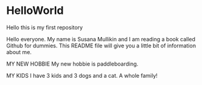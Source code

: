 # HelloWorld
Hello this is my first repository

Hello everyone. My name is Susana Mullikin and I am reading a book called Github for dummies. This README file will give you a little bit of information about me. 

MY NEW HOBBIE
My new hobbie is paddleboarding. 

MY KIDS
I have 3 kids and 3 dogs and a cat. A whole family!
